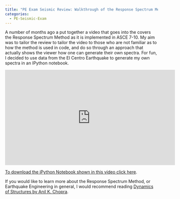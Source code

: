 ```yaml
---
title: "PE Exam Seismic Review: Walkthrough of the Response Spectrum Method"
categories:
  - PE-Seismic-Exam
---
```



A number of months ago a put together a video that goes into the covers the Response Spectrum Method as it is implemented in ASCE 7-10. My aim was to tailor the review to tailor the video to those who are not familiar as to how the method is used in code, and do so through an approach that actually shows the viewer how one can generate their own spectra. For fun, I decided to use data from the El Centro Earthquake to generate my own spectra in an IPython notebook.

<iframe width="560" height="315" src="https://www.youtube.com/embed/IbyzPQqKDwQ" frameborder="0" allow="accelerometer; autoplay; encrypted-media; gyroscope; picture-in-picture" allowfullscreen style="display: block;margin: auto;"></iframe>

[To download the iPython Notebook shown in this video click here](https://drive.google.com/file/d/1YiDYa-FZvx4lKw0NhbVqoqJ7wBrpGaAC/view?usp=sharing).

If you would like to learn more about the Response Spectrum Method, or Earthquake Engineering in general, I would recommend reading [Dynamics of Structures by Anil K. Chopra](https://amzn.to/2ENuY9Q).

